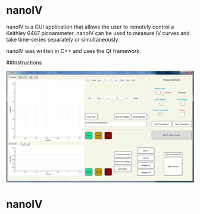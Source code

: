 # nanoIV
nanoIV is a GUI application that allows the user to remotely control a Keithley 6487 picoammeter. nanoIV can be used to measure IV curves and take time-series separately or simultaneously.

nanoIV was written in C++ and uses the Qt framework.

##Instructions

![nanoIV pic](./nanoIV_pic.PNG)

# nanoIV
